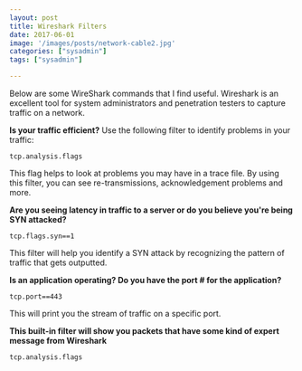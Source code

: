 ```yaml
---
layout: post
title: Wireshark Filters
date: 2017-06-01
image: '/images/posts/network-cable2.jpg'
categories: ["sysadmin"]
tags: ["sysadmin"]

---
```


Below are some WireShark commands that I find useful.
Wireshark is an excellent tool for system administrators and penetration testers to capture traffic on a network.

<!--more-->

**Is your traffic efficient?**
Use the following filter to identify problems in your traffic:

```
tcp.analysis.flags
```

This flag helps to look at problems you may have in a trace file.  By using this filter, you can see re-transmissions, acknowledgement problems and more.

**Are you seeing latency in traffic to a server or do you believe you're being SYN attacked?**

```
tcp.flags.syn==1
```
This filter will help you identify a SYN attack by recognizing the pattern of traffic that gets outputted.

**Is an application operating? Do you have the port # for the application?**

```
tcp.port==443
```
This will print you the stream of traffic on a specific port.


**This built-in filter will show you packets that have some kind of expert message from Wireshark**

```
tcp.analysis.flags
```

